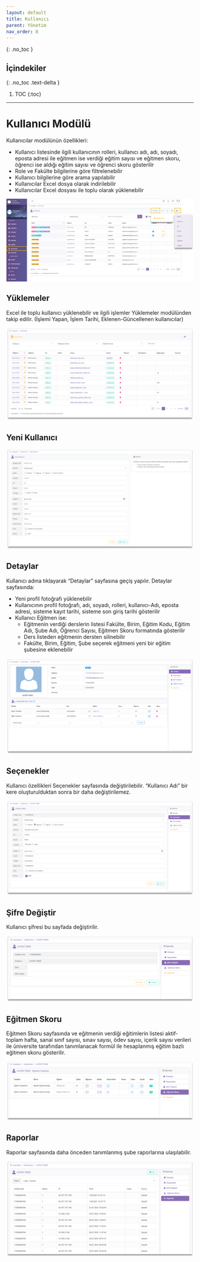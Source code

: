 ```yaml
---
layout: default
title: Kullanıcı
parent: Yönetim
nav_order: 8
---
```

{: .no_toc }

## İçindekiler
{: .no_toc .text-delta }

1. TOC
{:toc}

---
# Kullanıcı Modülü

Kullanıcılar modülünün özellikleri:

* Kullanıcı listesinde ilgili kullanıcının rolleri, kullanıcı adı, adı, soyadı, eposta adresi ile eğitmen ise verdiği eğitim sayısı ve eğitmen skoru, öğrenci ise aldığı eğitim sayısı ve öğrenci skoru gösterilir
* Role ve Fakülte bilgilerine göre filtrelenebilir
* Kullanıcı bilgilerine göre arama yapılabilir
* Kullanıcılar Excel dosya olarak indirilebilir
* Kullanıcılar Excel dosyası ile toplu olarak yüklenebilir

![User](/docs/media/modules/user/user.png)

## Yüklemeler

Excel ile toplu kullanıcı yüklenebilir ve ilgili işlemler Yüklemeler modülünden takip edilir. (İşlemi Yapan, İşlem Tarihi, Eklenen-Güncellenen kullanıcılar)

![User_Import](/docs/media/modules/user/user_import.png)

## Yeni Kullanıcı

![User_New](/docs/media/modules/user/user_new.png)

## Detaylar

Kullanıcı adına tıklayarak “Detaylar” sayfasına geçiş yapılır. Detaylar sayfasında:

* Yeni profil fotoğrafı yüklenebilir
* Kullanıcının profil fotoğrafı, adı, soyadı, rolleri, kullanıcı-Adı, eposta adresi, sisteme kayıt tarihi, sisteme son giriş tarihi gösterilir
* Kullanıcı Eğitmen ise:
  * Eğitmenin verdiği derslerin listesi Fakülte, Birim, Eğitim Kodu, Eğitim Adı, Şube Adı, Öğrenci Sayısı, Eğitmen Skoru formatında gösterilir
  * Ders listeden eğitmenin dersten silinebilir
  * Fakülte, Birim, Eğitim, Şube seçerek eğitmeni yeni bir eğitim şubesine eklenebilir

![User_Details](/docs/media/modules/user/user_details.png)

## Seçenekler

Kullanıcı özellikleri Seçenekler sayfasında değiştirilebilir. “Kullanıcı Adı” bir kere oluşturulduktan sonra bir daha değiştirilemez.

![User_Edit](/docs/media/modules/user/user_edit.png)

## Şifre Değiştir

Kullanıcı şifresi bu sayfada değiştirilir.

![User_Password](/docs/media/modules/user/user_password.png)

## Eğitmen Skoru

Eğitmen Skoru sayfasında ve eğitmenin verdiği eğitimlerin listesi aktif-toplam hafta, sanal sınıf sayısı, sınav sayısı, ödev sayısı, içerik sayısı verileri ile üniversite tarafından tanımlanacak formül ile hesaplanmış eğitim bazlı eğitmen skoru gösterilir. 

![User_TeacherScore](/docs/media/modules/user/user_teacherscore.png)

## Raporlar

Raporlar sayfasında daha önceden tanımlanmış şube raporlarına ulaşılabilir.

![User_Reports](/docs/media/modules/user/user_reports.png)
